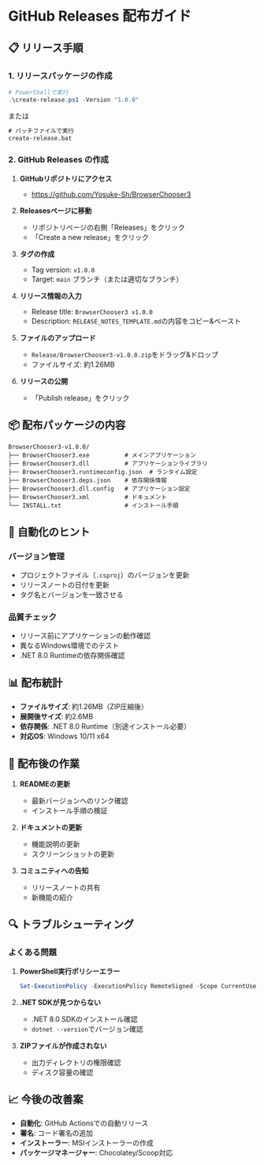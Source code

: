 # GitHub Releases 配布ガイド

## 📋 リリース手順

### 1. リリースパッケージの作成

```powershell
# PowerShellで実行
.\create-release.ps1 -Version "1.0.0"
```

または

```cmd
# バッチファイルで実行
create-release.bat
```

### 2. GitHub Releases の作成

1. **GitHubリポジトリにアクセス**
   - https://github.com/Yosuke-Sh/BrowserChooser3

2. **Releasesページに移動**
   - リポジトリページの右側「Releases」をクリック
   - 「Create a new release」をクリック

3. **タグの作成**
   - Tag version: `v1.0.0`
   - Target: `main` ブランチ（または適切なブランチ）

4. **リリース情報の入力**
   - Release title: `BrowserChooser3 v1.0.0`
   - Description: `RELEASE_NOTES_TEMPLATE.md`の内容をコピー&ペースト

5. **ファイルのアップロード**
   - `Release/BrowserChooser3-v1.0.0.zip`をドラッグ&ドロップ
   - ファイルサイズ: 約1.26MB

6. **リリースの公開**
   - 「Publish release」をクリック

## 📦 配布パッケージの内容

```
BrowserChooser3-v1.0.0/
├── BrowserChooser3.exe          # メインアプリケーション
├── BrowserChooser3.dll          # アプリケーションライブラリ
├── BrowserChooser3.runtimeconfig.json  # ランタイム設定
├── BrowserChooser3.deps.json    # 依存関係情報
├── BrowserChooser3.dll.config   # アプリケーション設定
├── BrowserChooser3.xml          # ドキュメント
└── INSTALL.txt                  # インストール手順
```

## 🔧 自動化のヒント

### バージョン管理
- プロジェクトファイル（`.csproj`）のバージョンを更新
- リリースノートの日付を更新
- タグ名とバージョンを一致させる

### 品質チェック
- リリース前にアプリケーションの動作確認
- 異なるWindows環境でのテスト
- .NET 8.0 Runtimeの依存関係確認

## 📊 配布統計

- **ファイルサイズ**: 約1.26MB（ZIP圧縮後）
- **展開後サイズ**: 約2.6MB
- **依存関係**: .NET 8.0 Runtime（別途インストール必要）
- **対応OS**: Windows 10/11 x64

## 🚀 配布後の作業

1. **READMEの更新**
   - 最新バージョンへのリンク確認
   - インストール手順の検証

2. **ドキュメントの更新**
   - 機能説明の更新
   - スクリーンショットの更新

3. **コミュニティへの告知**
   - リリースノートの共有
   - 新機能の紹介

## 🔍 トラブルシューティング

### よくある問題

1. **PowerShell実行ポリシーエラー**
   ```powershell
   Set-ExecutionPolicy -ExecutionPolicy RemoteSigned -Scope CurrentUser
   ```

2. **.NET SDKが見つからない**
   - .NET 8.0 SDKのインストール確認
   - `dotnet --version`でバージョン確認

3. **ZIPファイルが作成されない**
   - 出力ディレクトリの権限確認
   - ディスク容量の確認

## 📈 今後の改善案

- **自動化**: GitHub Actionsでの自動リリース
- **署名**: コード署名の追加
- **インストーラー**: MSIインストーラーの作成
- **パッケージマネージャー**: Chocolatey/Scoop対応
